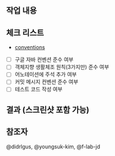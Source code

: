 ## 작업 내용

## 체크 리스트
* [conventions](https://github.com/f-lab-edu/cozy/wiki/conventions)
- [ ] 구글 자바 컨벤션 준수 여부
- [ ] 객체지향 생활체조 원칙(3가지만) 준수 여부
- [ ] 어노테이션에 주석 추가 여부  
- [ ] 커밋 메시지 컨벤션 준수 여부
- [ ] 테스트 코드 작성 여부

## 결과 (스크린샷 포함 가능)

## 참조자
@didrlgus, @youngsuk-kim, @f-lab-jd